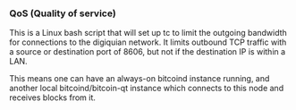 ### QoS (Quality of service) ###

This is a Linux bash script that will set up tc to limit the outgoing bandwidth for connections to the digiquian network. It limits outbound TCP traffic with a source or destination port of 8606, but not if the destination IP is within a LAN.

This means one can have an always-on bitcoind instance running, and another local bitcoind/bitcoin-qt instance which connects to this node and receives blocks from it.
